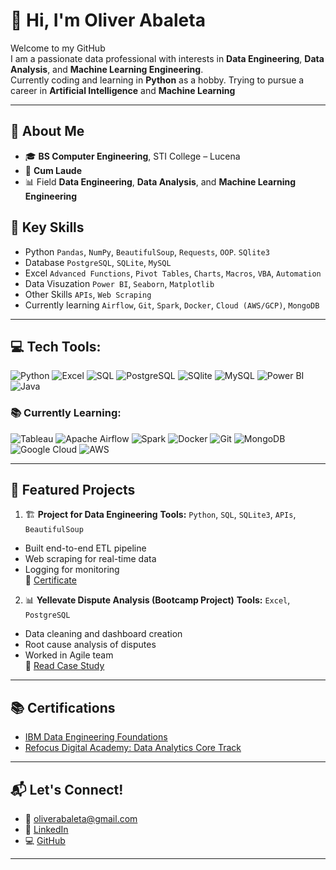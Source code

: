 # 👋 Hi, I'm Oliver Abaleta

Welcome to my GitHub\
I am a passionate data professional with interests in **Data Engineering**, **Data Analysis**, and **Machine Learning Engineering**.\
Currently coding and learning in **Python** as a hobby.
Trying to pursue a career in **Artificial Intelligence** and **Machine Learning** 

---

## 💼 About Me

- 🎓 **BS Computer Engineering**, STI College – Lucena  
- 🏅 **Cum Laude**
- 📊 Field **Data Engineering**, **Data Analysis**, and **Machine Learning Engineering**

## 🧠 Key Skills
- Python `Pandas`, `NumPy`, `BeautifulSoup`, `Requests`, `OOP`. `SQlite3` 
- Database `PostgreSQL`, `SQLite`, `MySQL` 
- Excel `Advanced Functions`, `Pivot Tables`, `Charts`, `Macros`, `VBA`, `Automation` 
- Data Visuzation `Power BI`, `Seaborn`, `Matplotlib`
- Other Skills `APIs`, `Web Scraping`
- Currently learning `Airflow`, `Git`, `Spark`, `Docker`, `Cloud (AWS/GCP)`, `MongoDB`

---

## 💻 Tech Tools: 

![Python](https://img.shields.io/badge/-Python-3776AB?style=flat&logo=python&logoColor=white)
![Excel](https://img.shields.io/badge/-Excel-1e6e42?style=flat&logo=sqll&logoColor=white)
![SQL](https://img.shields.io/badge/-SQL-2677c7?style=flat&logo=1&logoColor=white)
![PostgreSQL](https://img.shields.io/badge/-PostgreSQL-4479A1?style=flat&logo=postgresql&logoColor=white)
![SQlite](https://img.shields.io/badge/-sqlite-107fce?style=flat&logo=sqlite&logoColor=white)
![MySQL](https://img.shields.io/badge/-MySQL-136494?style=flat&logo=mysql&logoColor=white)
![Power BI](https://img.shields.io/badge/-Power%20Bi-f0c811?style=flat&logo=powerbi&logoColor=white)
![Java](https://img.shields.io/badge/-Java-f8981c?style=flat&logo=powerbi&logoColor=white)

### 📚 Currently Learning: 

![Tableau](https://img.shields.io/badge/-Tableau-041c74?style=flat&logo=tableau&logoColor=white)
![Apache Airflow](https://img.shields.io/badge/-Airflow-00c7d4?style=flat&logo=apache-airflow&logoColor=white)
![Spark](https://img.shields.io/badge/-Apache%20Spark-e25f21?style=flat&logo=apachespark&logoColor=white)
![Docker](https://img.shields.io/badge/-Docker-1d63ed?style=flat&logo=docker&logoColor=white)
![Git](https://img.shields.io/badge/-Git-f05133?style=flat&logo=git&logoColor=white)
![MongoDB](https://img.shields.io/badge/-MongoDB-47A248?style=flat&logo=mongodb&logoColor=white)
![Google Cloud](https://img.shields.io/badge/-Google%20Cloud-ea4235?style=flat&logo=googlecloud&logoColor=white)
![AWS](https://img.shields.io/badge/-AWS-fc9404?style=flat&logo=amazon-aws&logoColor=white)

---

## 📂 Featured Projects

1. 🏗️ **Project for Data Engineering**
**Tools:** `Python`, `SQL`, `SQLite3`, `APIs`, `BeautifulSoup`  
- Built end-to-end ETL pipeline  
- Web scraping for real-time data
- Logging for monitoring  
📎 [Certificate](https://coursera.org/verify/specialization/MWPQA8LXGVEP)

2. 📊 **Yellevate Dispute Analysis (Bootcamp Project)**
**Tools:** `Excel`, `PostgreSQL`
- Data cleaning and dashboard creation  
- Root cause analysis of disputes  
- Worked in Agile team  
📝 [Read Case Study](https://medium.com/@oliverabaleta/yellevate-dispute-analysis-c3c829a100ce)
---

## 📚 Certifications
- [IBM Data Engineering Foundations](https://coursera.org/verify/specialization/MWPQA8LXGVEP)
- [Refocus Digital Academy: Data Analytics Core Track](https://drive.google.com/file/d/1cSy6ZMgQ3K9HatuCevj-_F12oIGFAUdF/view?usp=drive_link)

---
## 📬 Let's Connect!
- 📧 oliverabaleta@gmail.com  
- 🔗 [LinkedIn](https://www.linkedin.com/in/oliver-abaleta/)  
- 💻 [GitHub](https://github.com/oliverabaleta)

---
